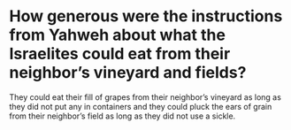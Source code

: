 # How generous were the instructions from Yahweh about what the Israelites could eat from their neighbor’s vineyard and fields?

They could eat their fill of grapes from their neighbor’s vineyard as long as they did not put any in containers and they could pluck the ears of grain from their neighbor’s field as long as they did not use a sickle.
